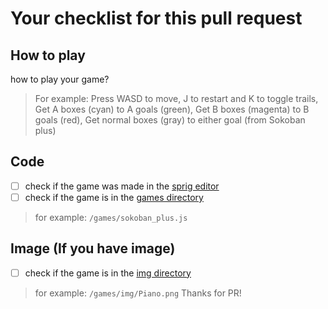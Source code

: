 # Your checklist for this pull request

## How to play

how to play your game?
> For example: Press WASD to move, J to restart and K to toggle trails, Get A boxes (cyan) to A goals (green), Get B boxes (magenta) to B goals (red), Get normal boxes (gray) to either goal (from Sokoban plus)


## Code

- [ ] check if the game was made in the [sprig editor](https://editor.sprig.hackclub.com/)
- [ ] check if the game is in the [games directory](https://github.com/hackclub/sprig/tree/main/games)
> for example: `/games/sokoban_plus.js`
## Image (If you have image)

- [ ] check if the game is in the [img directory](https://github.com/hackclub/sprig/tree/main/games/img)

> for example: `/games/img/Piano.png`
Thanks for PR!
